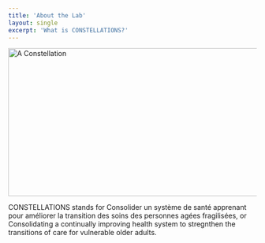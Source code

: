 ```yaml
---
title: 'About the Lab'
layout: single
excerpt: 'What is CONSTELLATIONS?'
---
```


<img src="[https://github.com/LMD-nat/LMD-nat.github.io/blob/master/assets/images/constellation.png?raw=true]" alt="A Constellation" style="height: 300px; width:800px;"/>

CONSTELLATIONS stands for Consolider un système de santé apprenant pour améliorer la transition des soins des personnes agées fragilisées, or Consolidating a continually improving health system to stregnthen the transitions of care for vulnerable older adults. 
